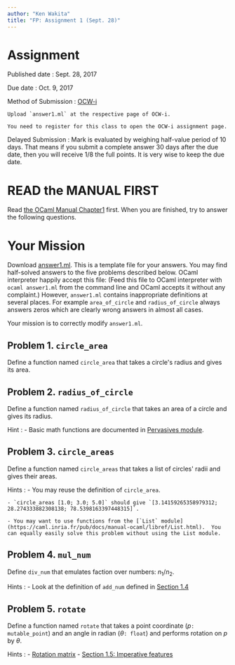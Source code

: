 ```yaml
---
author: "Ken Wakita"
title: "FP: Assignment 1 (Sept. 28)"
---
```


# Assignment

Published date
: Sept. 28, 2017

Due date
: Oct. 9, 2017

Method of Submission
: [OCW-i](https://secure.ocw.titech.ac.jp/ocwi/)

    Upload `answer1.ml` at the respective page of OCW-i.

    You need to register for this class to open the OCW-i assignment page.

Delayed Submission
: Mark is evaluated by weighing half-value period of 10 days.  That means if you submit a complete answer 30 days after the due date, then you will receive $1/8$ the full points.  It is very wise to keep the due date.

# READ the MANUAL FIRST

Read [the OCaml Manual Chapter1](https://caml.inria.fr/pub/docs/manual-ocaml/coreexamples.html) first.  When you are finished, try to answer the following questions.

# Your Mission

Download [answer1.ml](/fp2017/answer1.ml).  This is a template file for your answers.  You may find half-solved answers to the five problems described below.  OCaml interpreter happily accept this file: (Feed this file to OCaml interpreter with `ocaml answer1.ml` from the command line and OCaml accepts it without any complaint.)  However, `answer1.ml` contains inappropriate definitions at several places.  For example `area_of_circle` and `radius_of_circle` always answers zeros which are clearly wrong answers in almost all cases.

Your mission is to correctly modify `answer1.ml`.


## Problem 1. `circle_area`

Define a function named `circle_area` that takes a circle's radius and gives its area.

## Problem 2. `radius_of_circle`

Define a function named `radius_of_circle` that takes an area of a circle and gives its radius.

Hint
: - Basic math functions are documented in [Pervasives module](https://caml.inria.fr/pub/docs/manual-ocaml/libref/Pervasives.html).

## Problem 3. `circle_areas`

Define a function named `circle_areas` that takes a list of circles' radii and gives their areas.

Hints
: - You may reuse the definition of `circle_area`.

    - `circle_areas [1.0; 3.0; 5.0]` should give `[3.14159265358979312; 28.274333882308138; 78.5398163397448315]`.

    - You may want to use functions from the [`List` module](https://caml.inria.fr/pub/docs/manual-ocaml/libref/List.html).  You can equally easily solve this problem without using the List module.

## Problem 4. `mul_num`

Define `div_num` that emulates faction over numbers: $n_1 / n_2$.

Hints
: - Look at the definition of `add_num` defined in [Section 1.4](https://caml.inria.fr/pub/docs/manual-ocaml/coreexamples.html#sec11)

## Problem 5. `rotate`

Define a function named `rotate` that takes a point coordinate ($p$`: mutable_point`) and an angle in radian ($\theta$`: float`) and performs rotation on $p$ by $\theta$.

Hints
: - [Rotation matrix](https://en.wikipedia.org/wiki/Rotation_matrix)
    - [Section 1.5: Imperative features](https://caml.inria.fr/pub/docs/manual-ocaml/coreexamples.html#sec12)
